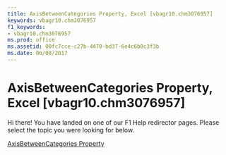 ```yaml
---
title: AxisBetweenCategories Property, Excel [vbagr10.chm3076957]
keywords: vbagr10.chm3076957
f1_keywords:
- vbagr10.chm3076957
ms.prod: office
ms.assetid: 00fc7cce-c27b-4470-bd37-6e4c6b0c3f3b
ms.date: 06/08/2017
---
```



# AxisBetweenCategories Property, Excel [vbagr10.chm3076957]

Hi there! You have landed on one of our F1 Help redirector pages. Please select the topic you were looking for below.

[AxisBetweenCategories Property](http://msdn.microsoft.com/library/4ca52b75-036d-0851-c3cd-aa2deca0907e%28Office.15%29.aspx)

